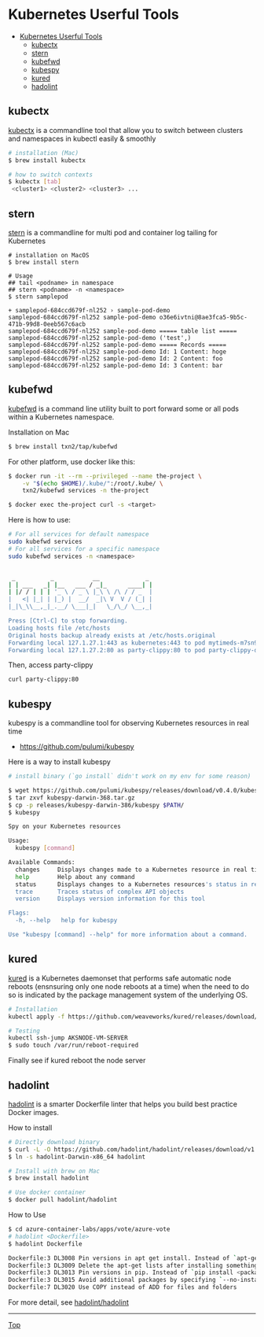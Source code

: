 # Kubernetes Userful Tools


<!-- TOC -->

- [Kubernetes Userful Tools](#kubernetes-userful-tools)
    - [kubectx](#kubectx)
    - [stern](#stern)
    - [kubefwd](#kubefwd)
    - [kubespy](#kubespy)
    - [kured](#kured)
    - [hadolint](#hadolint)

<!-- /TOC -->

## kubectx
[kubectx](https://github.com/ahmetb/kubectx) is a commandline tool that allow you to switch between clusters and namespaces in kubectl easily & smoothly

```sh
# installation (Mac)
$ brew install kubectx

# how to switch contexts
$ kubectx [tab]
 <cluster1> <cluster2> <cluster3> ...
```

## stern
[stern](https://github.com/wercker/stern) is a commandline for multi pod and container log tailing for Kubernetes

```
# installation on MacOS
$ brew install stern

# Usage
## tail <podname> in namespace
## stern <podname> -n <namespace>
$ stern samplepod

+ samplepod-684ccd679f-nl252 › sample-pod-demo
samplepod-684ccd679f-nl252 sample-pod-demo o36e6ivtni@8ae3fca5-9b5c-471b-99d8-0eeb567c6acb
samplepod-684ccd679f-nl252 sample-pod-demo ===== table list =====
samplepod-684ccd679f-nl252 sample-pod-demo ('test',)
samplepod-684ccd679f-nl252 sample-pod-demo ===== Records =====
samplepod-684ccd679f-nl252 sample-pod-demo Id: 1 Content: hoge
samplepod-684ccd679f-nl252 sample-pod-demo Id: 2 Content: foo
samplepod-684ccd679f-nl252 sample-pod-demo Id: 3 Content: bar
```

## kubefwd
[kubefwd](https://github.com/txn2/kubefwd) is a command line utility built to port forward some or all pods within a Kubernetes namespace.

Installation on Mac
```sh
$ brew install txn2/tap/kubefwd
```

For other platform, use docker like this:
```sh
$ docker run -it --rm --privileged --name the-project \
    -v "$(echo $HOME)/.kube/":/root/.kube/ \
    txn2/kubefwd services -n the-project

$ docker exec the-project curl -s <target>
```

Here is how to use:
```sh
# For all services for default namespace
sudo kubefwd services
# For all services for a specific namespace
sudo kubefwd services -n <namespace>


 _          _           __             _
| | ___   _| |__   ___ / _|_      ____| |
| |/ / | | | '_ \ / _ \ |_\ \ /\ / / _  |
|   <| |_| | |_) |  __/  _|\ V  V / (_| |
|_|\_\\__,_|_.__/ \___|_|   \_/\_/ \__,_|

Press [Ctrl-C] to stop forwarding.
Loading hosts file /etc/hosts
Original hosts backup already exists at /etc/hosts.original
Forwarding local 127.1.27.1:443 as kubernetes:443 to pod mytimeds-m7sn9:443
Forwarding local 127.1.27.2:80 as party-clippy:80 to pod party-clippy-dc7448885-fbzj4:8080
```

Then, access party-clippy

```sh
curl party-clippy:80
```


## kubespy
kubespy is a commandline tool for observing Kubernetes resources in real time
- https://github.com/pulumi/kubespy

Here is a way to install kubespy
```sh
# install binary (`go install` didn't work on my env for some reason)

$ wget https://github.com/pulumi/kubespy/releases/download/v0.4.0/kubespy-darwin-368.tar.gz
$ tar zxvf kubespy-darwin-368.tar.gz
$ cp -p releases/kubespy-darwin-386/kubespy $PATH/
$ kubespy

Spy on your Kubernetes resources

Usage:
  kubespy [command]

Available Commands:
  changes     Displays changes made to a Kubernetes resource in real time. Emitted as JSON diffs
  help        Help about any command
  status      Displays changes to a Kubernetes resources's status in real time. Emitted as JSON diffs
  trace       Traces status of complex API objects
  version     Displays version information for this tool

Flags:
  -h, --help   help for kubespy

Use "kubespy [command] --help" for more information about a command.
```

## kured
[kured](https://github.com/weaveworks/kured) is a Kubernetes daemonset that performs safe automatic node reboots (ensnsuring only one node reboots at a time) when the need to do so is indicated by the package management system of the underlying OS.

```bash
# Installation
kubectl apply -f https://github.com/weaveworks/kured/releases/download/1.2.0/kured-1.2.0-dockerhub.yaml

# Testing
kubectl ssh-jump AKSNODE-VM-SERVER
$ sudo touch /var/run/reboot-required
```
Finally see if kured reboot the node server

## hadolint
[hadolint](https://github.com/hadolint/hadolint) is a smarter Dockerfile linter that helps you build best practice Docker images.

How to install
```sh
# Directly download binary
$ curl -L -O https://github.com/hadolint/hadolint/releases/download/v1.15.0/hadolint-Darwin-x86_64
$ ln -s hadolint-Darwin-x86_64 hadolint

# Install with brew on Mac
$ brew install hadolint

# Use docker container
$ docker pull hadolint/hadolint
```

How to Use 
```sh
$ cd azure-container-labs/apps/vote/azure-vote
# hadolint <Dockerfile>
$ hadolint Dockerfile

Dockerfile:3 DL3008 Pin versions in apt get install. Instead of `apt-get install <package>` use `apt-get install <package>=<version>`
Dockerfile:3 DL3009 Delete the apt-get lists after installing something
Dockerfile:3 DL3013 Pin versions in pip. Instead of `pip install <package>` use `pip install <package>==<version>`
Dockerfile:3 DL3015 Avoid additional packages by specifying `--no-install-recommends`
Dockerfile:7 DL3020 Use COPY instead of ADD for files and folders
```
For more detail, see [hadolint/hadolint](https://github.com/hadolint/hadolint)

---
[Top](../README.md)
